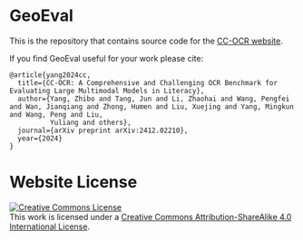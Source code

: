 # GeoEval

This is the repository that contains source code for the [CC-OCR website](https://zhibogogo.github.io/cc-ocr.github.io/).

If you find GeoEval useful for your work please cite:
```
@article{yang2024cc,
  title={CC-OCR: A Comprehensive and Challenging OCR Benchmark for Evaluating Large Multimodal Models in Literacy},
  author={Yang, Zhibo and Tang, Jun and Li, Zhaohai and Wang, Pengfei and Wan, Jianqiang and Zhong, Humen and Liu, Xuejing and Yang, Mingkun and Wang, Peng and Liu, 
          Yuliang and others},
  journal={arXiv preprint arXiv:2412.02210},
  year={2024}
}
```

# Website License
<a rel="license" href="http://creativecommons.org/licenses/by-sa/4.0/"><img alt="Creative Commons License" style="border-width:0" src="https://i.creativecommons.org/l/by-sa/4.0/88x31.png" /></a><br />This work is licensed under a <a rel="license" href="http://creativecommons.org/licenses/by-sa/4.0/">Creative Commons Attribution-ShareAlike 4.0 International License</a>.
